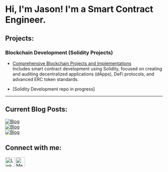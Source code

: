 # Hi, I'm Jason! I'm a Smart Contract Engineer.

## Projects:

### Blockchain Development (Solidity Projects)
- [Comprehensive Blockchain Projects and Implementations](https://github.com/jason-victor1/Blockchain-Development.git)  
  Includes smart contract development using Solidity, focused on creating and auditing decentralized applications (dApps), DeFi protocols, and advanced ERC token standards.

- [Solidity Development repo in progress]

---

## Current Blog Posts:
[![Blog](https://img.shields.io/badge/Read%20Blog-How%20Enhanced%20Security%20Measures%20Could%20Have%20Prevented%20the%20Mt.%20Gox%20Collapse-darkblue)](https://medium.com/@jasonvictor19/how-enhanced-security-measures-could-have-prevented-the-mt-gox-collapse-0762fda90aa4)  
[![Blog](https://img.shields.io/badge/Read%20Blog-How%20to%20Stop%20SIM%20Swapping%20Scams%20with%20Blockchain%20Technology-darkblue)](https://medium.com/@jasonvictor19/how-to-stop-sim-swapping-scams-with-blockchain-technology-2c97e60cc566)  
[![Blog](https://img.shields.io/badge/Read%20Blog-Why%20Blockchain%20Can’t%20Be%20Hacked%3A%20Breaking%20Down%20Its%20Security%20Features-darkblue)](https://medium.com/@jasonvictor19/why-blockchain-cant-be-hacked-breaking-down-its-security-features-f3a0fda29976)  


## Connect with me:

<a href="https://linkedin.com">
  <img align="left" alt="LinkedIn" width="30px" src="https://img.icons8.com/fluent/48/000000/linkedin.png" />
</a>

<a href="https://medium.com">
  <img align="left" alt="Medium" width="30px" src="https://upload.wikimedia.org/wikipedia/commons/e/ec/Medium_logo_Monogram.svg" />
</a>

<!-- Make sure to add some space after the icons -->
<br />
<br />

<!-- Now add your actual link references below -->
[linkedin]: https://linkedin.com
[medium]: https://medium.com


